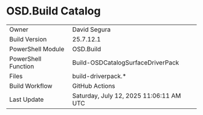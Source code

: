 ﻿# OSD.Build Catalog

| | |
|-|-|
| Owner | David Segura |
| Build Version | 25.7.12.1 |
| PowerShell Module | OSD.Build |
| PowerShell Function | Build-OSDCatalogSurfaceDriverPack |
| Files | build-driverpack.* |
| Build Workflow | GitHub Actions |
| Last Update | Saturday, July 12, 2025 11:06:11 AM UTC |
